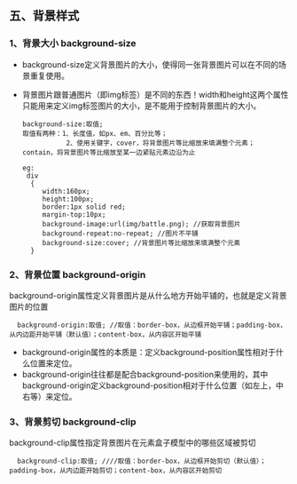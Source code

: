 ## 五、背景样式
### 1、背景大小 background-size
* background-size定义背景图片的大小，使得同一张背景图片可以在不同的场景重复使用。<br>
* 背景图片跟普通图片（即img标签）是不同的东西！width和height这两个属性只能用来定义img标签图片的大小，是不能用于控制背景图片的大小。<br>

      background-size:取值;
      取值有两种：1、长度值，如px、em、百分比等；
                 2、使用关键字，cover，将背景图片等比缩放来填满整个元素；contain，将背景图片等比缩放至某一边紧贴元素边沿为止
      
      eg:
       div
        {
           width:160px;
           height:100px;
           border:1px solid red;
           margin-top:10px;
           background-image:url(img/battle.png); //获取背景图片
           background-repeat:no-repeat; //图片不平铺
           background-size:cover; //背景图片等比缩放来填满整个元素
        }
### 2、背景位置 background-origin   
background-origin属性定义背景图片是从什么地方开始平铺的，也就是定义背景图片的位置 <br>

      background-origin:取值; //取值：border-box，从边框开始平铺；padding-box，从内边距开始平铺（默认值）；content-box，从内容区开始平铺
* background-origin属性的本质是：定义background-position属性相对于什么位置来定位。      
* background-origin往往都是配合background-position来使用的，其中background-origin定义background-position相对于什么位置（如左上，中右等）来定位。      
### 3、背景剪切 background-clip    
background-clip属性指定背景图片在元素盒子模型中的哪些区域被剪切

      background-clip:取值; ////取值：border-box，从边框开始剪切（默认值）；padding-box，从内边距开始剪切；content-box，从内容区开始剪切


